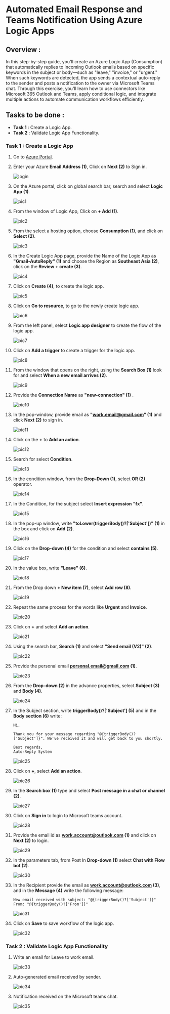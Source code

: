 # Automated Email Response and Teams Notification Using Azure Logic Apps
## Overview :

In this step-by-step guide, you'll create an Azure Logic App (Consumption) that automatically replies to incoming Outlook emails based on specific keywords in the subject or body—such as "leave," "invoice," or "urgent." When such keywords are detected, the app sends a contextual auto-reply to the sender and posts a notification to the owner via Microsoft Teams chat. Through this exercise, you'll learn how to use connectors like Microsoft 365 Outlook and Teams, apply conditional logic, and integrate multiple actions to automate communication workflows efficiently.

## Tasks to be done :

- **Task 1** : Create a Logic App.
- **Task 2** : Validate Logic App Functionality.  

### Task 1 : Create a Logic App

1. Go to [Azure Portal](https://login.microsoftonline.com/organizations/oauth2/v2.0/authorize?redirect_uri=https%3A%2F%2Fportal.azure.com%2Fsignin%2Findex%2F&response_type=code%20id_token&scope=https%3A%2F%2Fmanagement.core.windows.net%2F%2Fuser_impersonation%20openid%20email%20profile&state=OpenIdConnect.AuthenticationProperties%3DqsxJ_h_KR0vAGL38j_E6NEOfPT89BBzyfiaJd0o_aZu89ZU2BfV4d-NjF3ckuwbcbNd9ZSmbNrLyTPsB0rWUflEMhXiSYwxIx3zGyeejW01DZjYmyLhfxqeDyW8DpNNkB0jaNXoEnvqCG4atochKbS-G-SCu7pXezUSIJyPQfYzAj3el_P5qyHPEM5WTTmnA&response_mode=form_post&nonce=638816784146084860.NGNhODI3MmUtOTc2ZS00NTA5LTkwM2YtMGVjZjg2ZmMxMDYwMjc0YmJmNTktMWJmZS00NzczLWE5MjItNTM3OTNkZTBmNmI0&client_id=c44b4083-3bb0-49c1-b47d-974e53cbdf3c&site_id=501430&prompt=select_account&client-request-id=90700cc0-64fe-4d3d-8694-5c55fe4ca558&x-client-SKU=ID_NET472&x-client-ver=8.3.0.0).

2. Enter your Azure **Email Address (1)**, Click on **Next (2)** to Sign in.

    ![login](task1-1.png)

3. On the Azure portal, click on global search bar, search and select **Logic App (1)**.  

    ![pic1](pic1.png)  

4. From the window of Logic App, Click on **+ Add (1)**.

    ![pic2](pic2.png)

5. From the select a hosting option, choose **Consumption (1)**, and click on **Select (2)**.

    ![pic3](pic3(1).png)

6. In the Create Logic App page, provide the Name of the Logic App as **"Gmail-AutoReply" (1)** and choose the Region as **Southeast Asia (2)**, click on the **Review + create (3)**.   

    ![pic4](pic4(1).png)

7. Click on **Create (4)**, to create the logic app.  

    ![pic5](pic5(1).png)

8. Click on **Go to resource**, to go to the newly create logic app.  

    ![pic6](pic6(1).png)

9. From the left panel, select **Logic app designer** to create the flow of the logic app.  

    ![pic7](pic7(1).png)

10. Click on **Add a trigger** to create a trigger for the logic app.  

    ![pic8](pic8(1).png)

11. From the window that opens on the right, using the **Search Box (1)** look for and select **When a new email arrives (2)**.  

    ![pic9](pic9(1).png)

12. Provide the **Connection Name** as **"new-connection" (1)** .  

    ![pic10](pic10(1).png)

13. In the pop-window, provide email as **"work.email@gmail.com" (1)** and click **Next (2)** to sign in.  

    ![pic11](pic11(1).png)

14. Click on the **+** to **Add an action**.  

    ![pic12](pic12(1).png)

15. Search for select **Condition**.    

    ![pic13](pic13(1).png)

16. In the condition window, from the **Drop-Down (1)**, select **OR (2)** operator.   

    ![pic14](pic14(1).png)

17. In the Condition, for the subject select **Insert expression** **"fx"**.  

    ![pic15](pic15(1).png)

18. In the pop-up window, write **"toLower(triggerBody()?['Subject'])" (1)** in the box and click on **Add (2)**.  

    ![pic16](pic16(1).png)

19. Click on the **Drop-down (4)** for the condition and select **contains (5)**.  

    ![pic17](pic17(1).png)

20. In the value box, write **"Leave" (6)**.  

    ![pic18](pic18(1).png)

21. From the Drop down **+ New item (7)**, select **Add row (8)**.  

    ![pic19](pic19(1).png)

22. Repeat the same process for the words like **Urgent** and **Invoice**.  

    ![pic20](pic20(1).png)

23. Click on **+** and select **Add an action**.  

    ![pic21](pic21(1).png)

24. Using the search bar, **Search (1)** and select **"Send email (V2)" (2)**.  

    ![pic22](pic22(1).png)

25. Provide the personal email **personal.email@gmail.com (1)**.   

    ![pic23](pic23(1).png)

26. From the **Drop-down (2)** in the advance properties, select **Subject (3)** and **Body (4)**.  


    ![pic24](pic24(1).png)

27. In the Subject section, write **triggerBody()?['Subject'] (5)** and in the **Body section (6)** write: 
    ```
    Hi,

    Thank you for your message regarding "@{triggerBody()?['Subject']}". We've received it and will get back to you shortly.

    Best regards,
    Auto-Reply System
    ```

    ![pic25](pic25(1).png)

28. Click on **+**, select **Add an action**.  

    ![pic26](pic26(1).png)

29. In the **Search box (1)** type and select **Post message in a chat or channel (2)**.  

    ![pic27](pic27(1).png)

30. Click on **Sign in** to login to Microsoft teams account.  

    ![pic28](pic28(1).png)

31. Provide the email id as **work.account@outlook.com (1)** and click on **Next (2)** to login.  

    ![pic29](pic29(1).png)

32. In the parameters tab, from Post In **Drop-down (1)** select **Chat with Flow bot (2)**.  

    ![pic30](pic30(1).png)

33. In the Recipient provide the email as **work.account@outlook.com (3)**, and in the **Message (4)** write the following message:
    ```
    New email received with subject: "@{triggerBody()?['Subject']}"
    From: "@{triggerBody()?['From']}"

    ```

    ![pic31](pic31(1).png)

34. Click on **Save** to save workflow of the logic app.  

    ![pic32](pic32(1).png)


### Task 2 : Validate Logic App Functionality  

1. Write an email for Leave to work email.    

    ![pic33](pic33(1).png)

2. Auto-generated email received by sender.  

    ![pic34](pic34(1).png)

3. Notification received on the Microsoft teams chat.  

    ![pic35](pic35(1).jpg)


